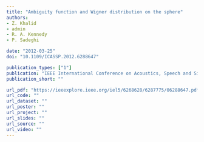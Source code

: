 ```yaml
---
title: "Ambiguity function and Wigner distribution on the sphere"
authors:
- Z. Khalid
- admin
- R. A. Kennedy
- P. Sadeghi

date: "2012-03-25"
doi: "10.1109/ICASSP.2012.6288647"

publication_types: ["1"]
publication: "IEEE International Conference on Acoustics, Speech and Signal Processing (ICASSP), Kyoto, Japan"
publication_short: ""

url_pdf: "https://ieeexplore.ieee.org/iel5/6268628/6287775/06288647.pdf"
url_code: ""
url_dataset: ""
url_poster: ""
url_project: ""
url_slides: ""
url_source: ""
url_video: ""
---
```

